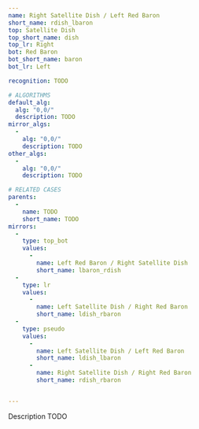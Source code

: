 ```yaml
---
name: Right Satellite Dish / Left Red Baron
short_name: rdish_lbaron
top: Satellite Dish
top_short_name: dish
top_lr: Right
bot: Red Baron
bot_short_name: baron
bot_lr: Left

recognition: TODO

# ALGORITHMS
default_alg:
  alg: "0,0/"
  description: TODO
mirror_algs:
  -
    alg: "0,0/"
    description: TODO
other_algs:
  -
    alg: "0,0/"
    description: TODO

# RELATED CASES
parents:
  -
    name: TODO
    short_name: TODO
mirrors:
  -
    type: top_bot
    values: 
      -
        name: Left Red Baron / Right Satellite Dish
        short_name: lbaron_rdish
  -
    type: lr
    values: 
      -
        name: Left Satellite Dish / Right Red Baron
        short_name: ldish_rbaron
  -
    type: pseudo
    values: 
      -
        name: Left Satellite Dish / Left Red Baron
        short_name: ldish_lbaron
      -
        name: Right Satellite Dish / Right Red Baron
        short_name: rdish_rbaron


---
```


Description TODO

